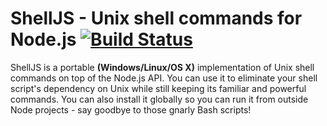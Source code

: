 


# ShellJS - Unix shell commands for Node.js [![Build Status](https://secure.travis-ci.org/arturadib/shelljs.png)](http://travis-ci.org/arturadib/shelljs)

ShellJS is a portable **(Windows/Linux/OS X)** implementation of Unix shell commands on top of the Node.js API. You can use it to eliminate your shell script's dependency on Unix while still keeping its familiar and powerful commands. You can also install it globally so you can run it from outside Node projects - say goodbye to those gnarly Bash scripts!

